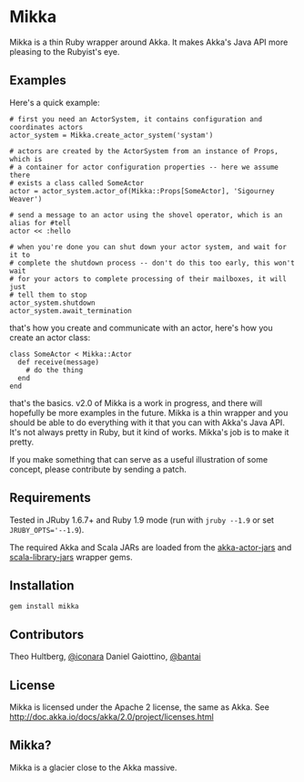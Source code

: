 # Mikka

Mikka is a thin Ruby wrapper around Akka. It makes Akka's Java API more pleasing to the Rubyist's eye.

## Examples

Here's a quick example:

    # first you need an ActorSystem, it contains configuration and coordinates actors
    actor_system = Mikka.create_actor_system('systam')

    # actors are created by the ActorSystem from an instance of Props, which is
    # a container for actor configuration properties -- here we assume there
    # exists a class called SomeActor
    actor = actor_system.actor_of(Mikka::Props[SomeActor], 'Sigourney Weaver')

    # send a message to an actor using the shovel operator, which is an alias for #tell
    actor << :hello

    # when you're done you can shut down your actor system, and wait for it to 
    # complete the shutdown process -- don't do this too early, this won't wait
    # for your actors to complete processing of their mailboxes, it will just 
    # tell them to stop
    actor_system.shutdown
    actor_system.await_termination

that's how you create and communicate with an actor, here's how you create an actor class:

    class SomeActor < Mikka::Actor
      def receive(message)
        # do the thing
      end
    end

that's the basics. v2.0 of Mikka is a work in progress, and there will hopefully be more examples in the future. Mikka is a thin wrapper and you should be able to do everything with it that you can with Akka's Java API. It's not always pretty in Ruby, but it kind of works. Mikka's job is to make it pretty.

If you make something that can serve as a useful illustration of some concept, please contribute by sending a patch.

## Requirements

Tested in JRuby 1.6.7+ and Ruby 1.9 mode (run with `jruby --1.9` or set `JRUBY_OPTS='--1.9`).

The required Akka and Scala JARs are loaded from the [akka-actor-jars](https://rubygems.org/gems/akka-actor-jars) and [scala-library-jars](https://rubygems.org/gems/scala-library-jars) wrapper gems.

## Installation

    gem install mikka

## Contributors

Theo Hultberg, [@iconara](http://twitter.com/iconara)
Daniel Gaiottino, [@bantai](http://twitter.com/bantai)

## License

Mikka is licensed under the Apache 2 license, the same as Akka. See http://doc.akka.io/docs/akka/2.0/project/licenses.html

## Mikka?

Mikka is a glacier close to the Akka massive.